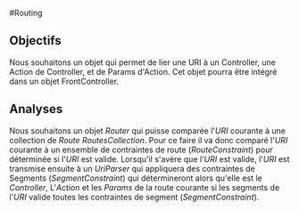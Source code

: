 #Routing

## Objectifs

Nous souhaitons un objet qui permet de lier une URI à un Controller, une Action de Controller, et de Params d'Action.
Cet objet pourra être intégré dans un objet FrontController.

## Analyses

Nous souhaitons un objet *Router* qui puisse comparée l'*URI* courante à une collection de *Route* *RoutesCollection*.
Pour ce faire il va donc comparé l'*URI* courante à un ensemble de contraintes de route (*RouteConstraint*) pour déterminée
si l'*URI* est valide. Lorsqu'il s'avére que l'*URI* est valide, l'*URI* est transmise ensuite à un *UriParser* qui appliquera
des contraintes de Segments (*SegmentConstraint*) qui détermineront alors qu'elle est le *Controller*, L'*Action* et les *Params*
de la route courante si les segments de l'*URI* valide toutes les contraintes de segment (*SegmentConstraint*).

